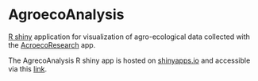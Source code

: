 # AgroecoAnalysis
[R shiny](https://shiny.rstudio.com/) application for visualization of agro-ecological data collected with the [AcroecoResearch](https://github.com/ojovoz/AgroecoResearch) app.

The AgrecoAnalysis R shiny app is hosted on [shinyapps.io](https://www.shinyapps.io/) and accessible via this [link](https://mbgmada.shinyapps.io/ugunduzi/).
